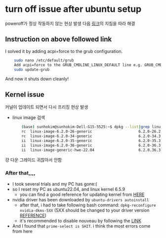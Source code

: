 # turn off issue after ubuntu setup

poweroff가 정상 작동하지 않는 현상 발생
다음 [링크](https://askubuntu.com/questions/1467524/shutdown-not-completing-cleanly-on-ubuntu-22-04)의 지침을 따라 해결

## Instruction on above followed link

I solved it by adding acpi=force to the grub configuration.

```bash
    sudo nano /etc/default/grub
    Add acpi=force to the GRUB_CMDLINE_LINUX_DEFAULT line e.g. GRUB_CMDLINE_LINUX_DEFAULT="quiet splash acpi=force"
    sudo update-grub
```

And now it shuts down cleanly!

## Kernel issue

커널이 업데이트 되면서 다시 프리징 현상 발생

- linux image 검색

    ```bash
        (base) sunhokim@sunhokim-Dell-G15-5525:~$ dpkg --list|grep linux-image-*
        rc  linux-image-6.2.0-26-generic                     6.2.0-26.26~22.04.1                     amd64        Signed kernel image generic
        rc  linux-image-6.2.0-34-generic                     6.2.0-34.34~22.04.1                     amd64        Signed kernel image generic
        ii  linux-image-6.2.0-35-generic                     6.2.0-35.35~22.04.1                     amd64        Signed kernel image generic
        ii  linux-image-6.2.0-36-generic                     6.2.0-36.37~22.04.1                     amd64        Signed kernel image generic
        ii  linux-image-generic-hwe-22.04                    6.2.0.36.37~22.04.14                    amd64        Generic Linux kernel image
    ```

걍 다운 그레이드 귀찮아서 안함

### After that,,,,
- I took several trials and my PC has gone:(
- so I reset my PC as ubuntu22.04, and linux kernel 6.5.9
  - you can find a good reference for updating kernel from [HERE](https://www.howtoforge.com/how-to-install-linux-kernel-6-on-ubuntu-22-04/)
- nvidia driver has been downloaded by `ubuntu-drivers autoinstall`
  - after that, i had to take following bash command: `dpkg-reconfigure nvidia-dkms-5XX` (5XX should be changed to your driver version [REFERENCE](https://askubuntu.com/questions/1153023/error-nvidia-driver-is-not-loaded))
  - it's recommended to disable nouveau by following the [LINK](https://askubuntu.com/questions/841876/how-to-disable-nouveau-kernel-driver)
- And I found that `prime-select is SHIT`. i think the most errors come from here
